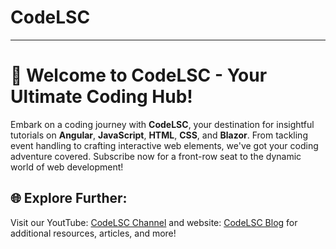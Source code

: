 # CodeLSC

---

# 🚀 **Welcome to CodeLSC - Your Ultimate Coding Hub!**

Embark on a coding journey with **CodeLSC**, your destination for insightful tutorials on **Angular**, **JavaScript**, **HTML**, **CSS**, and **Blazor**. From tackling event handling to crafting interactive web elements, we've got your coding adventure covered. Subscribe now for a front-row seat to the dynamic world of web development!

## 🌐 **Explore Further:**
Visit our YoutTube: [CodeLSC Channel](https://youtu.be/mw8vsBy-NG8?si=0iutLmnwAV-NHuiM) and website: [CodeLSC Blog](https://codelsc.blogspot.com/) for additional resources, articles, and more!
